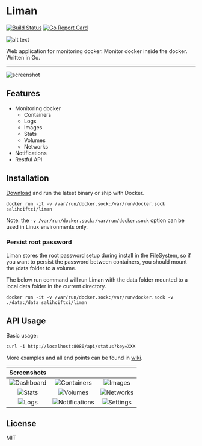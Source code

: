 # Liman
[![Build Status](https://travis-ci.org/salihciftci/liman.svg?branch=master)](https://travis-ci.org/salihciftci/liman) [![Go Report Card](https://goreportcard.com/badge/github.com/salihciftci/liman)](https://goreportcard.com/report/github.com/salihciftci/liman)

![alt text](https://img.salih.co/liman/v0.6/logo.png "Liman")

Web application for monitoring docker. Monitor docker inside the docker. Written in Go.

----
![screenshot](https://img.salih.co/liman/v0.6/dashboard.png)

## Features

* Monitoring docker
    * Containers
    * Logs
    * Images
    * Stats
    * Volumes
    * Networks
* Notifications
* Restful API

## Installation

[Download](https://github.com/salihciftci/liman/releases) and run the latest binary or ship with Docker.


```
docker run -it -v /var/run/docker.sock:/var/run/docker.sock salihciftci/liman
```

Note: the `-v /var/run/docker.sock:/var/run/docker.sock` option can be used in Linux environments only. 

### Persist root password
Liman stores the root password setup during install in the FileSystem, so if you want to persist the 
password between containers, you should mount the /data folder to a volume.

The below run command will run Liman with the data folder mounted to a local data folder in the current
directory.
```
docker run -it -v /var/run/docker.sock:/var/run/docker.sock -v ./data:/data salihciftci/liman
```

## API Usage

Basic usage:
```
curl -i http://localhost:8080/api/status?key=XXX
```

More examples and all end points can be found in [wiki](https://github.com/salihciftci/liman/wiki/API-Usage).


| Screenshots | | |
|:-------------:|:-------:|:-------:|
|![Dashboard](https://img.salih.co/liman/v0.6/dashboard.png)|![Containers](https://img.salih.co/liman/v0.6/containers.png)|![Images](https://img.salih.co/liman/v0.6/images.png)|
|![Stats](https://img.salih.co/liman/v0.6/stats.png)|![Volumes](https://img.salih.co/liman/v0.6/volumes.png)|![Networks](https://img.salih.co/liman/v0.6/networks.png)|
|![Logs](https://img.salih.co/liman/v0.6/logs.png)|![Notifications](https://img.salih.co/liman/v0.6/notifications.png)|![Settings](https://img.salih.co/liman/v0.6/settings.png)|

## License
MIT
